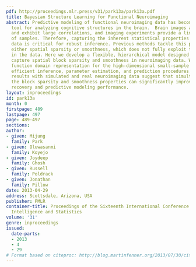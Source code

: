 ```yaml
---
pdf: http://proceedings.mlr.press/v31/park13a/park13a.pdf
title: Bayesian Structure Learning for Functional Neuroimaging
abstract: Predictive modeling of functional neuroimaging data has become an important
  tool for analyzing cognitive structures in the brain.  Brain images are high-dimensional
  and exhibit large correlations, and imaging experiments provide a limited number
  of samples. Therefore, capturing the inherent statistical properties of the imaging
  data is critical for robust inference. Previous methods tackle this problem by exploiting
  either spatial sparsity or smoothness, which does not fully exploit the  structure
  in the data. Here we develop a flexible, hierarchical model designed to simultaneously
  capture spatial block sparsity and smoothness in neuroimaging data. We exploit a
  function domain representation for the high-dimensional small-sample data and develop
  efficient inference, parameter estimation, and prediction procedures. Empirical
  results with simulated and real neuroimaging data suggest that simultaneously capturing
  the block sparsity and smoothness properties can significantly improve structure
  recovery and predictive modeling performance.
layout: inproceedings
id: park13a
month: 0
firstpage: 489
lastpage: 497
page: 489-497
sections: 
author:
- given: Mijung
  family: Park
- given: Oluwasanmi
  family: Koyejo
- given: Joydeep
  family: Ghosh
- given: Russell
  family: Poldrack
- given: Jonathan
  family: Pillow
date: 2013-04-29
address: Scottsdale, Arizona, USA
publisher: PMLR
container-title: Proceedings of the Sixteenth International Conference on Artificial
  Intelligence and Statistics
volume: '31'
genre: inproceedings
issued:
  date-parts:
  - 2013
  - 4
  - 29
# Format based on citeproc: http://blog.martinfenner.org/2013/07/30/citeproc-yaml-for-bibliographies/
---
```


